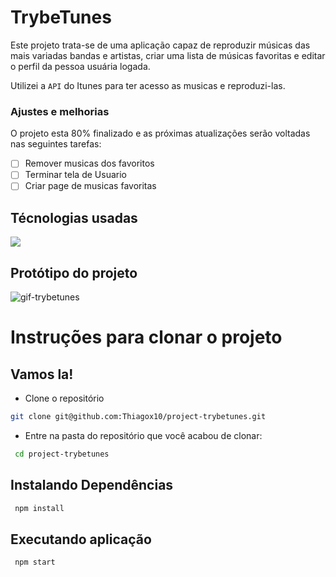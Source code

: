 # TrybeTunes

Este projeto trata-se de uma aplicação capaz de reproduzir músicas das mais variadas bandas e artistas, criar uma lista de músicas favoritas e editar o perfil da pessoa usuária logada.

Utilizei a `API` do Itunes para ter acesso as musicas e reproduzi-las.

### Ajustes e melhorias

O projeto esta 80% finalizado e as próximas atualizações serão voltadas nas seguintes tarefas:

- [ ] Remover musicas dos favoritos
- [ ] Terminar tela de Usuario
- [ ] Criar page de musicas favoritas

## Técnologias usadas

<img src="https://img.shields.io/badge/React-20232A?style=for-the-badge&logo=react&logoColor=61DAFB">

## Protótipo do projeto

![gif-trybetunes](https://user-images.githubusercontent.com/37047615/155803051-55cd8d51-c6ed-4f82-969d-1fa19495922f.gif)

# Instruções para clonar o projeto

## Vamos la!

* Clone o repositório
```bash
git clone git@github.com:Thiagox10/project-trybetunes.git
``` 
  * Entre na pasta do repositório que você acabou de clonar:
  ```bash
   cd project-trybetunes
  ```

## Instalando Dependências
  ```bash
   npm install
  ```
  
## Executando aplicação
  ```bash
   npm start
  ```
